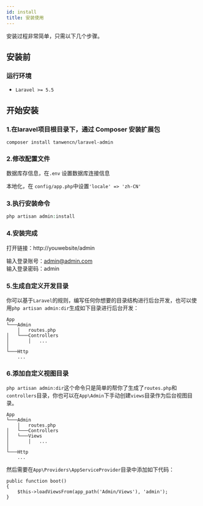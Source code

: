 ```yaml
---
id: install
title: 安装使用
---
```


安装过程非常简单，只需以下几个步骤。

## 安装前
### 运行环境
- ```Laravel >= 5.5```

## 开始安装
### 1.在laravel项目根目录下，通过 Composer 安装扩展包
```composer
composer install tanwencn/laravel-admin
```

### 2.修改配置文件
数据库存信息，在```.env``` 设置数据库连接信息

本地化，在 ```config/app.php```中设置```'locale' => 'zh-CN'```

### 3.执行安装命令
```php
php artisan admin:install
```

### 4.安装完成

打开链接：http://youwebsite/admin

输入登录账号：admin@admin.com   
输入登录密码：admin

### 5.生成自定义开发目录
你可以基于```Laravel```的规则，编写任何你想要的目录结构进行后台开发，也可以使用```php artisan admin:dir```生成如下目录进行后台开发：
```
App
└───Admin
    │   routes.php
│   └───Controllers
│       │   ...
│   
└───Http
    ...
```

### 6.添加自定义视图目录
```php artisan admin:dir```这个命令只是简单的帮你了生成了```routes.php```和```controllers```目录，你也可以在```App\Admin```下手动创建```views```目录作为后台视图目录。
```
App
└───Admin
    │   routes.php
│   └───Controllers
│   └───Views
│       │   ...
│   
└───Http
    ...
```
然后需要在```App\Providers\AppServiceProvider```目录中添加如下代码：
```
public function boot()
{
    $this->loadViewsFrom(app_path('Admin/Views'), 'admin');
}
```